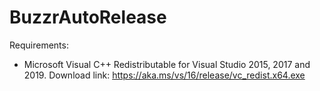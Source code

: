 # BuzzrAutoRelease

Requirements:
-   Microsoft Visual C++ Redistributable for Visual Studio 2015, 2017 and 2019.
    Download link:
    https://aka.ms/vs/16/release/vc_redist.x64.exe
